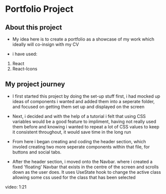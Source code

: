 # Portfolio Project

## About this project
- My idea here is to create a portfolio as a showcase of my work which ideally will co-insign with my CV

- i have used:
1. React
2. React-Icons

## My project journey

- I first started this project by doing the set-up stuff first, i had mocked up ideas of components i wanted and added them into a seperate folder, and focused on getting them set up and displayed on the screen

- Next, i decided and with the help of a tutorial i felt that using CSS variables would be a good feature to impliment, having not really used them before and knowing i wanted to repeat a lot of CSS values to keep it consistent throughout, it would save time in the long run

- From here i began creating and coding the header section, which involed creating two more seperate components within that file, for buttons and social tabs.

- After the header section, i moved onto the Navbar. where i created a fixed 'floating' Navbar that exists in the centre of the screen and scrolls down as the user does. It uses UseState hook to change the active class allowing some css used for the class that has been selected 


video: 1:21